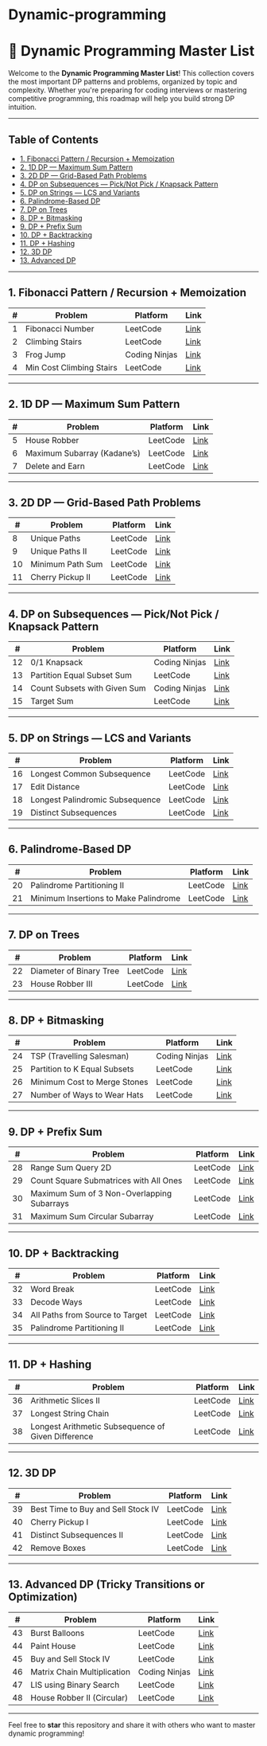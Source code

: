 # Dynamic-programming
# 🧠 Dynamic Programming Master List

Welcome to the **Dynamic Programming Master List**! This collection covers the most important DP patterns and problems, organized by topic and complexity. Whether you're preparing for coding interviews or mastering competitive programming, this roadmap will help you build strong DP intuition.

---

## Table of Contents

- [1. Fibonacci Pattern / Recursion + Memoization](#1-fibonacci-pattern--recursion--memoization)
- [2. 1D DP — Maximum Sum Pattern](#2-1d-dp--maximum-sum-pattern)
- [3. 2D DP — Grid-Based Path Problems](#3-2d-dp--grid-based-path-problems)
- [4. DP on Subsequences — Pick/Not Pick / Knapsack Pattern](#4-dp-on-subsequences--picknot-pick--knapsack-pattern)
- [5. DP on Strings — LCS and Variants](#5-dp-on-strings--lcs-and-variants)
- [6. Palindrome-Based DP](#6-palindrome-based-dp)
- [7. DP on Trees](#7-dp-on-trees)
- [8. DP + Bitmasking](#8-dp--bitmasking)
- [9. DP + Prefix Sum](#9-dp--prefix-sum)
- [10. DP + Backtracking](#10-dp--backtracking)
- [11. DP + Hashing](#11-dp--hashing)
- [12. 3D DP](#12-3d-dp)
- [13. Advanced DP](#13-advanced-dp)

---

## 1. Fibonacci Pattern / Recursion + Memoization

| #  | Problem                      | Platform       | Link |
|----|------------------------------|----------------|------|
| 1  | Fibonacci Number             | LeetCode       | [Link](https://leetcode.com/problems/fibonacci-number/) |
| 2  | Climbing Stairs              | LeetCode       | [Link](https://leetcode.com/problems/climbing-stairs/) |
| 3  | Frog Jump                    | Coding Ninjas  | [Link](https://www.codingninjas.com/studio/problems/frog-jump_3621012) |
| 4  | Min Cost Climbing Stairs     | LeetCode       | [Link](https://leetcode.com/problems/min-cost-climbing-stairs/) |

---

## 2. 1D DP — Maximum Sum Pattern

| #  | Problem                      | Platform       | Link |
|----|------------------------------|----------------|------|
| 5  | House Robber                 | LeetCode       | [Link](https://leetcode.com/problems/house-robber/) |
| 6  | Maximum Subarray (Kadane’s) | LeetCode       | [Link](https://leetcode.com/problems/maximum-subarray/) |
| 7  | Delete and Earn              | LeetCode       | [Link](https://leetcode.com/problems/delete-and-earn/) |

---

## 3. 2D DP — Grid-Based Path Problems

| #  | Problem                      | Platform       | Link |
|----|------------------------------|----------------|------|
| 8  | Unique Paths                 | LeetCode       | [Link](https://leetcode.com/problems/unique-paths/) |
| 9  | Unique Paths II              | LeetCode       | [Link](https://leetcode.com/problems/unique-paths-ii/) |
| 10 | Minimum Path Sum             | LeetCode       | [Link](https://leetcode.com/problems/minimum-path-sum/) |
| 11 | Cherry Pickup II             | LeetCode       | [Link](https://leetcode.com/problems/cherry-pickup-ii/) |

---

## 4. DP on Subsequences — Pick/Not Pick / Knapsack Pattern

| #  | Problem                      | Platform       | Link |
|----|------------------------------|----------------|------|
| 12 | 0/1 Knapsack                 | Coding Ninjas  | [Link](https://www.codingninjas.com/studio/problems/0-1-knapsack_920542) |
| 13 | Partition Equal Subset Sum  | LeetCode       | [Link](https://leetcode.com/problems/partition-equal-subset-sum/) |
| 14 | Count Subsets with Given Sum| Coding Ninjas  | [Link](https://www.codingninjas.com/studio/problems/number-of-subsets_3952532) |
| 15 | Target Sum                  | LeetCode       | [Link](https://leetcode.com/problems/target-sum/) |

---

## 5. DP on Strings — LCS and Variants

| #  | Problem                      | Platform       | Link |
|----|------------------------------|----------------|------|
| 16 | Longest Common Subsequence  | LeetCode       | [Link](https://leetcode.com/problems/longest-common-subsequence/) |
| 17 | Edit Distance               | LeetCode       | [Link](https://leetcode.com/problems/edit-distance/) |
| 18 | Longest Palindromic Subsequence | LeetCode  | [Link](https://leetcode.com/problems/longest-palindromic-subsequence/) |
| 19 | Distinct Subsequences       | LeetCode       | [Link](https://leetcode.com/problems/distinct-subsequences/) |

---

## 6. Palindrome-Based DP

| #  | Problem                      | Platform       | Link |
|----|------------------------------|----------------|------|
| 20 | Palindrome Partitioning II  | LeetCode       | [Link](https://leetcode.com/problems/palindrome-partitioning-ii/) |
| 21 | Minimum Insertions to Make Palindrome | LeetCode | [Link](https://leetcode.com/problems/minimum-insertion-steps-to-make-a-string-palindrome/) |

---

## 7. DP on Trees

| #  | Problem                      | Platform       | Link |
|----|------------------------------|----------------|------|
| 22 | Diameter of Binary Tree      | LeetCode       | [Link](https://leetcode.com/problems/diameter-of-binary-tree/) |
| 23 | House Robber III             | LeetCode       | [Link](https://leetcode.com/problems/house-robber-iii/) |

---

## 8. DP + Bitmasking

| #  | Problem                      | Platform       | Link |
|----|------------------------------|----------------|------|
| 24 | TSP (Travelling Salesman)    | Coding Ninjas  | [Link](https://www.codingninjas.com/studio/problems/travelling-salesman-problem_8230714) |
| 25 | Partition to K Equal Subsets| LeetCode       | [Link](https://leetcode.com/problems/partition-to-k-equal-sum-subsets/) |
| 26 | Minimum Cost to Merge Stones| LeetCode       | [Link](https://leetcode.com/problems/minimum-cost-to-merge-stones/) |
| 27 | Number of Ways to Wear Hats | LeetCode       | [Link](https://leetcode.com/problems/number-of-ways-to-wear-different-hats-to-each-other/) |

---

## 9. DP + Prefix Sum

| #  | Problem                               | Platform  | Link |
|----|----------------------------------------|-----------|------|
| 28 | Range Sum Query 2D                     | LeetCode  | [Link](https://leetcode.com/problems/range-sum-query-2d-immutable/) |
| 29 | Count Square Submatrices with All Ones| LeetCode  | [Link](https://leetcode.com/problems/count-square-submatrices-with-all-ones/) |
| 30 | Maximum Sum of 3 Non-Overlapping Subarrays | LeetCode | [Link](https://leetcode.com/problems/maximum-sum-of-3-non-overlapping-subarrays/) |
| 31 | Maximum Sum Circular Subarray         | LeetCode  | [Link](https://leetcode.com/problems/maximum-sum-circular-subarray/) |

---

## 10. DP + Backtracking

| #  | Problem                      | Platform       | Link |
|----|------------------------------|----------------|------|
| 32 | Word Break                   | LeetCode       | [Link](https://leetcode.com/problems/word-break/) |
| 33 | Decode Ways                 | LeetCode       | [Link](https://leetcode.com/problems/decode-ways/) |
| 34 | All Paths from Source to Target | LeetCode   | [Link](https://leetcode.com/problems/all-paths-from-source-to-target/) |
| 35 | Palindrome Partitioning II  | LeetCode       | [Link](https://leetcode.com/problems/palindrome-partitioning-ii/) |

---

## 11. DP + Hashing

| #  | Problem                                          | Platform  | Link |
|----|--------------------------------------------------|-----------|------|
| 36 | Arithmetic Slices II                             | LeetCode  | [Link](https://leetcode.com/problems/arithmetic-slices-ii-subsequence/) |
| 37 | Longest String Chain                             | LeetCode  | [Link](https://leetcode.com/problems/longest-string-chain/) |
| 38 | Longest Arithmetic Subsequence of Given Difference | LeetCode | [Link](https://leetcode.com/problems/longest-arithmetic-subsequence-of-given-difference/) |

---

## 12. 3D DP

| #  | Problem                          | Platform  | Link |
|----|----------------------------------|-----------|------|
| 39 | Best Time to Buy and Sell Stock IV | LeetCode | [Link](https://leetcode.com/problems/best-time-to-buy-and-sell-stock-iv/) |
| 40 | Cherry Pickup I                 | LeetCode  | [Link](https://leetcode.com/problems/cherry-pickup/) |
| 41 | Distinct Subsequences II        | LeetCode  | [Link](https://leetcode.com/problems/distinct-subsequences-ii/) |
| 42 | Remove Boxes                    | LeetCode  | [Link](https://leetcode.com/problems/remove-boxes/) |

---

## 13. Advanced DP (Tricky Transitions or Optimization)

| #  | Problem                      | Platform       | Link |
|----|------------------------------|----------------|------|
| 43 | Burst Balloons               | LeetCode       | [Link](https://leetcode.com/problems/burst-balloons/) |
| 44 | Paint House                  | LeetCode       | [Link](https://leetcode.com/problems/paint-house/) |
| 45 | Buy and Sell Stock IV        | LeetCode       | [Link](https://leetcode.com/problems/best-time-to-buy-and-sell-stock-iv/) |
| 46 | Matrix Chain Multiplication | Coding Ninjas  | [Link](https://www.codingninjas.com/studio/problems/matrix-chain-multiplication_975344) |
| 47 | LIS using Binary Search      | LeetCode       | [Link](https://leetcode.com/problems/longest-increasing-subsequence/) |
| 48 | House Robber II (Circular)   | LeetCode       | [Link](https://leetcode.com/problems/house-robber-ii/) |

---

Feel free to **star** this repository and share it with others who want to master dynamic programming!

